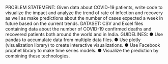 
PROBLEM STATEMENT:
Given data about COVID-19 patients, write code to visualize the impact and analyze the trend of rate of infection and recovery as well as make predictions about the number of cases expected a week in future based on the current trends. 
DATASET:
CSV and Excel files containing data about the number of COVID-19 confirmed deaths and recovered patients both around the world and in India. 
GUIDELINES:
● Use pandas to accumulate data from multiple data files. 
● Use plotly (visualization library) to create interactive visualizations. 
● Use Facebook prophet library to make time series models. 
● Visualize the prediction by combining these technologies.
